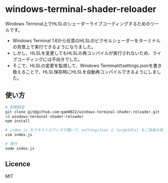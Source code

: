 # windows-terminal-shader-reloader

Windows Terminal上でHLSLのシェーダーライブコーディングするためのツールです。

- Windows Terminal 1.6から任意のHLSLのピクセルシェーダーをターミナルの背景上で実行できるようになりました。
- しかし、HLSLを変更してもHLSLの再コンパイルが実行されないため、ライブコーディングには不向きでした。
- そこで、HLSLの変更を監視して、Windows Terminalのsettings.jsonを書き換えることで、HLSL保存時にHLSLを自動再コンパイルできるようにしました。

## 使い方

```bash
# 初期設定
git clone git@github.com:gam0022/windows-terminal-shader-reloader.git
cd windows-terminal-shader-reloader
npm install

# index.js をテキストエディタで開いて、settingsJson と targetHlsl をご自身の環境に応じて修正してください
vim index.js

# 実行
node index.js
```

## Licence

MIT